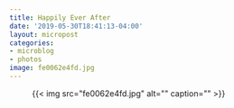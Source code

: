 ```yaml
---
title: Happily Ever After
date: '2019-05-30T18:41:13-04:00'
layout: micropost
categories:
- microblog
- photos
image: fe0062e4fd.jpg
---
```


<figure class="photo">
  {{< img src="fe0062e4fd.jpg" alt="" caption="" >}}

</figure>





